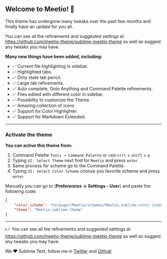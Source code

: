 ## Welcome to Meetio! 🎉

This theme has undergone many tweaks over the past few months and finally have an update for you all.

You can see all the refinements and suggested settings at https://github.com/meetio-theme/sublime-meetio-theme
as well as suggest any tweaks you may have.

**Many new things have been added, including:**

- ✅ Current file highlighting in sidebar.
- ✅ Highlighted tabs.
- ✅ Dirty state tab pencil.
- ✅ Large tab refinements.
- ✅ Auto complete, Goto Anything and Command Palette refinements.
- ✅ Files edited with different color in sidebar.
- ✅ Possibility to customize the Theme.
- ✅ Amazing collection of icons
- ✅ Support for Color Highlighter.
- ✅ Support for Markdown Extended.

---

### Activate the theme

**You can active this theme from:**

1. Command Palette `Tools → Command Palette` or `cmd/ctrl` + `shift` + `p`
2. Typing `UI: Select Theme` next find for `Meetio` and press `enter`
3. Same process for scheme go to the Command Palette.
4. Typing `UI: Select Color Scheme` choose you favorite scheme and press `enter`

Manually you can go to (**Preferences → Settings - User**) and paste the following code:

```json
{
    "color_scheme": "Packages/Meetio/schemes/Meetio.sublime-color-scheme",
    "theme": "Meetio.sublime-theme"
}
```

---

👉 You can see all the refinements and suggested settings at https://github.com/meetio-theme/sublime-meetio-theme
as well as suggest any tweaks you may have.

We ♥️ Sublime Text, follow me in [Twitter](https://twitter.com/mauroreisviera) and
[Github](https://github.com/mauroreisvieira/)
